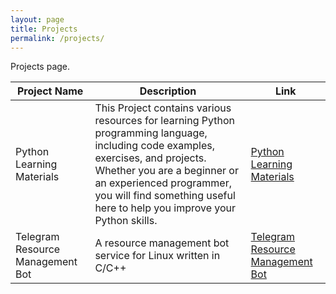 ```yaml
---
layout: page
title: Projects
permalink: /projects/
---
```


Projects page.

| Project Name | Description | Link |
| ------------ | ----------- | ---- |
| Python Learning Materials | This Project contains various resources for learning Python programming language, including code examples, exercises, and projects. Whether you are a beginner or an experienced programmer, you will find something useful here to help you improve your Python skills. | [Python Learning Materials](https://theoparashkevov.github.io/python-learning-materials/) |
|Telegram Resource Management Bot| A resource management bot service for Linux written in C/C++ | [Telegram Resource Management Bot](https://github.com/theoparashkevov/TelegramBot-C-CPP) |